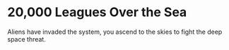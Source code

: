 20,000 Leagues Over the Sea
======================

Aliens have invaded the system, you ascend to the skies to fight the deep space threat.

